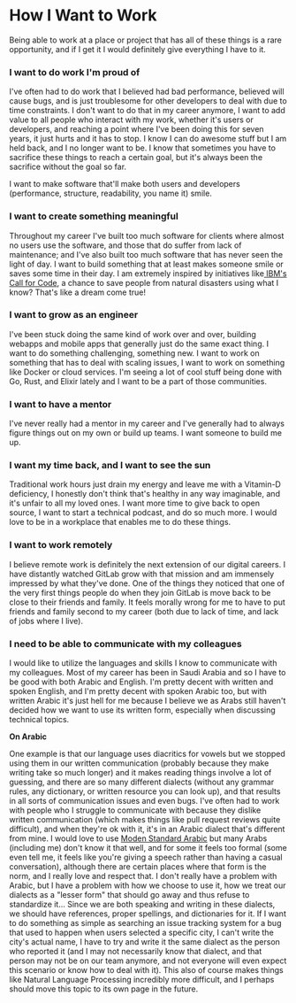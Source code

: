 # How I Want to Work

Being able to work at a place or project that has all of these things is a rare opportunity, and if I get it I would definitely give everything I have to it.

### I want to do work I'm proud of

I've often had to do work that I believed had bad performance, believed will cause bugs, and is just troublesome for other developers to deal with due to time constraints. I don't want to do that in my career anymore, I want to add value to all people who interact with my work, whether it's users or developers, and reaching a point where I've been doing this for seven years, it just hurts and it has to stop. I know I can do awesome stuff but I am held back, and I no longer want to be. I know that sometimes you have to sacrifice these things to reach a certain goal, but it's always been the sacrifice without the goal so far.

I want to make software that'll make both users and developers \(performance, structure, readability, you name it\) smile.

### I want to create something meaningful

Throughout my career I've built too much software for clients where almost no users use the software, and those that do suffer from lack of maintenance; and I've also built too much software that has never seen the light of day. I want to build something that at least makes someone smile or saves some time in their day. I am extremely inspired by initiatives like[ IBM's Call for Code](https://developer.ibm.com/callforcode/), a chance to save people from natural disasters using what I know? That's like a dream come true!

### I want to grow as an engineer

I've been stuck doing the same kind of work over and over, building webapps and mobile apps that generally just do the same exact thing. I want to do something challenging, something new. I want to work on something that has to deal with scaling issues, I want to work on something like Docker or cloud services. I'm seeing a lot of cool stuff being done with Go, Rust, and Elixir lately and I want to be a part of those communities.

### I want to have a mentor

I've never really had a mentor in my career and I've generally had to always figure things out on my own or build up teams. I want someone to build me up.

### I want my time back, and I want to see the sun

Traditional work hours just drain my energy and leave me with a Vitamin-D deficiency, I honestly don't think that's healthy in any way imaginable, and it's unfair to all my loved ones. I want more time to give back to open source, I want to start a technical podcast, and do so much more. I would love to be in a workplace that enables me to do these things.

### I want to work remotely

I believe remote work is definitely the next extension of our digital careers. I have distantly watched GitLab grow with that mission and am immensely impressed by what they've done. One of the things they noticed that one of the very first things people do when they join GitLab is move back to be close to their friends and family. It feels morally wrong for me to have to put friends and family second to my career \(both due to lack of time, and lack of jobs where I live\).

### I need to be able to communicate with my colleagues

 I would like to utilize the languages and skills I know to communicate with my colleagues. Most of my career has been in Saudi Arabia and so I have to be good with both Arabic and English. I'm pretty decent with written and spoken English, and I'm pretty decent with spoken Arabic too, but with written Arabic it's just hell for me because I believe we as Arabs still haven't decided how we want to use its written form, especially when discussing technical topics.

**On Arabic**

One example is that our language uses diacritics for vowels but we stopped using them in our written communication \(probably because they make writing take so much longer\) and it makes reading things involve a lot of guessing, and there are so many different dialects (without any grammar rules, any dictionary, or written resource you can look up), and that results in all sorts of communication issues and even bugs. I've often had to work with people who I struggle to communicate with because they dislike written communication \(which makes things like pull request reviews quite difficult\), and when they're ok with it, it's in an Arabic dialect that's different from mine. I would love to use [Moden Standard Arabic](https://www.wikiwand.com/en/Modern_Standard_Arabic) but many Arabs (including me) don't know it that well, and for some it feels too formal (some even tell me, it feels like you're giving a speech rather than having a casual conversation), although there are certain places where that form is the norm, and I really love and respect that. I don't really have a problem with Arabic, but I have a problem with how we choose to use it, how we treat our dialects as a "lesser form" that should go away and thus refuse to standardize it... Since we are both speaking and writing in these dialects, we should have references, proper spellings, and dictionaries for it. If I want to do something as simple as searching an issue tracking system for a bug that used to happen when users selected a specific city, I can't write the city's actual name, I have to try and write it the same dialect as the person who reported it (and I may not necessarily know that dialect, and that person may not be on our team anymore, and not everyone will even expect this scenario or know how to deal with it). This also of course makes things like Natural Language Processing incredibly more difficult, and I perhaps should move this topic to its own page in the future.



### 

